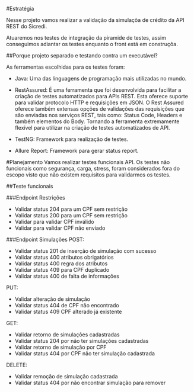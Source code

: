 #Estratégia

Nesse projeto vamos realizar a validação da simulaçõa de crédito da API REST do Sicredi.

Atuaremos nos testes de integração da piramide de testes, assim conseguimos adiantar os testes enquanto o front está em construçõa.

##Porque projeto separado e testando contra um executável?

As ferramentas escolhidas para os testes foram:

* Java: Uma das linguagens de programação mais utilizadas no mundo. 
  
* RestAssured: É uma ferramenta que foi desenvolvida para facilitar a criação de testes automatizados para APIs REST. Esta oferece suporte para validar protocolo HTTP e requisições em JSON.
O Rest Assured oferece também extensas opções de validações das requisições que são enviadas nos serviços REST, tais como: Status Code, Headers e também elementos do Body. Tornando a ferramenta extremamente flexível para utilizar na criação de testes automatizados de API.
  
* TestNG: Framework para realização de testes.

* Allure Report: Framework para gerar status report.

#Planejamento
Vamos realizar testes funcionais API.
Os testes não funcionais como segurança, carga, stress, foram considerados fora do escopo visto que não existem requisitos para validarmos os testes.


##Teste funcionais

###Endpoint Restrições
* Validar status 204 para um CPF sem restrição
* Validar status 200 para um CPF sem restrição
* Validar para validar CPF inválido
* Validar para validar CPF não enviado

###Endpoint Simulações
POST:
* Validar status 201 de inserção de simulação com sucesso
* Validar status 400 atributos obrigatórios 
* Validar status 400 regra dos atributos
* Validar status 409 para CPF duplicado
* Validar status 400 de falta de informações

PUT:
* Validar alteração de simulação
* Validar status 404 de CPF não encontrado
* Validar status 409 CPF alterado já existente

GET:
* Validar retorno de simulações cadastradas
* Validar status 204 por não ter simulações cadastradas
* Validar retorno de simulação por CPF
* Validar status 404 por CPF não ter simulação cadastrada

DELETE:
* Validar remoção de simulação cadastrada
* Validar status 404 por não encontrar simulação para remover
